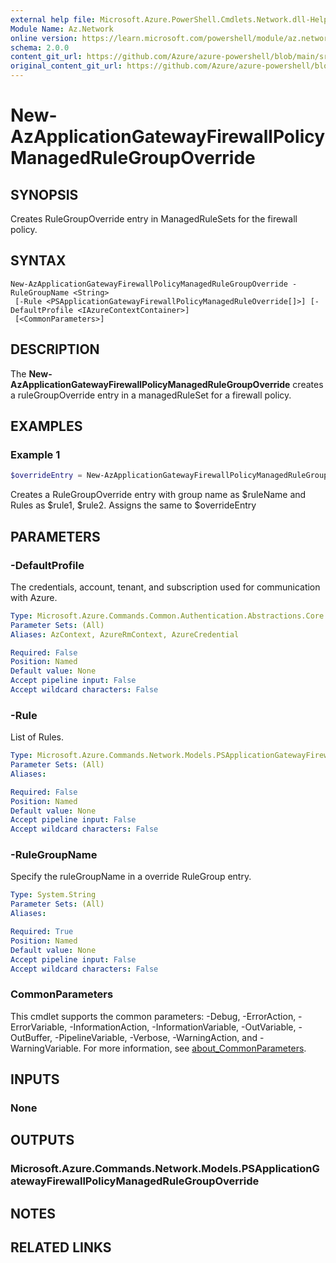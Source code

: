 ```yaml
---
external help file: Microsoft.Azure.PowerShell.Cmdlets.Network.dll-Help.xml
Module Name: Az.Network
online version: https://learn.microsoft.com/powershell/module/az.network/new-azapplicationgatewayfirewallpolicymanagedrulegroupoverride
schema: 2.0.0
content_git_url: https://github.com/Azure/azure-powershell/blob/main/src/Network/Network/help/New-AzApplicationGatewayFirewallPolicyManagedRuleGroupOverride.md
original_content_git_url: https://github.com/Azure/azure-powershell/blob/main/src/Network/Network/help/New-AzApplicationGatewayFirewallPolicyManagedRuleGroupOverride.md
---
```


# New-AzApplicationGatewayFirewallPolicyManagedRuleGroupOverride

## SYNOPSIS
Creates RuleGroupOverride entry in ManagedRuleSets for the firewall policy.

## SYNTAX

```
New-AzApplicationGatewayFirewallPolicyManagedRuleGroupOverride -RuleGroupName <String>
 [-Rule <PSApplicationGatewayFirewallPolicyManagedRuleOverride[]>] [-DefaultProfile <IAzureContextContainer>]
 [<CommonParameters>]
```

## DESCRIPTION
The **New-AzApplicationGatewayFirewallPolicyManagedRuleGroupOverride** creates a ruleGroupOverride entry in a managedRuleSet for a firewall policy.

## EXAMPLES

### Example 1
```powershell
$overrideEntry = New-AzApplicationGatewayFirewallPolicyManagedRuleGroupOverride -RuleGroupName $ruleName -Rule $rule1,$rule2
```

Creates a RuleGroupOverride entry with group name as $ruleName and Rules as $rule1, $rule2. Assigns the same to $overrideEntry

## PARAMETERS

### -DefaultProfile
The credentials, account, tenant, and subscription used for communication with Azure.

```yaml
Type: Microsoft.Azure.Commands.Common.Authentication.Abstractions.Core.IAzureContextContainer
Parameter Sets: (All)
Aliases: AzContext, AzureRmContext, AzureCredential

Required: False
Position: Named
Default value: None
Accept pipeline input: False
Accept wildcard characters: False
```

### -Rule
List of Rules.

```yaml
Type: Microsoft.Azure.Commands.Network.Models.PSApplicationGatewayFirewallPolicyManagedRuleOverride[]
Parameter Sets: (All)
Aliases:

Required: False
Position: Named
Default value: None
Accept pipeline input: False
Accept wildcard characters: False
```

### -RuleGroupName
Specify the ruleGroupName in a override RuleGroup entry.

```yaml
Type: System.String
Parameter Sets: (All)
Aliases:

Required: True
Position: Named
Default value: None
Accept pipeline input: False
Accept wildcard characters: False
```

### CommonParameters
This cmdlet supports the common parameters: -Debug, -ErrorAction, -ErrorVariable, -InformationAction, -InformationVariable, -OutVariable, -OutBuffer, -PipelineVariable, -Verbose, -WarningAction, and -WarningVariable. For more information, see [about_CommonParameters](http://go.microsoft.com/fwlink/?LinkID=113216).

## INPUTS

### None

## OUTPUTS

### Microsoft.Azure.Commands.Network.Models.PSApplicationGatewayFirewallPolicyManagedRuleGroupOverride

## NOTES

## RELATED LINKS
